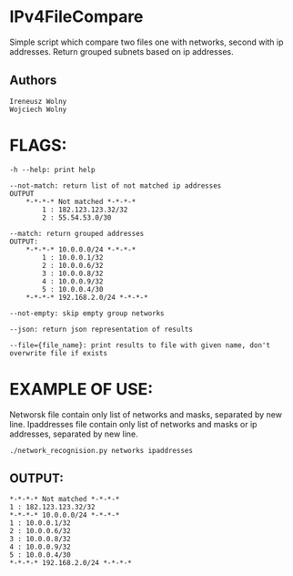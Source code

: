 # IPv4FileCompare
Simple script which compare two files one with networks, second with ip addresses. 
Return grouped subnets based on ip addresses. 

## Authors
	Ireneusz Wolny
	Wojciech Wolny
		


# FLAGS:
    -h --help: print help
    
	--not-match: return list of not matched ip addresses 
	OUTPUT
		*-*-*-* Not matched *-*-*-*
            1 : 182.123.123.32/32
            2 : 55.54.53.0/30

	--match: return grouped addresses
	OUTPUT: 
		*-*-*-* 10.0.0.0/24 *-*-*-*
            1 : 10.0.0.1/32
            2 : 10.0.0.6/32
            3 : 10.0.0.8/32
            4 : 10.0.0.9/32
            5 : 10.0.0.4/30
		*-*-*-* 192.168.2.0/24 *-*-*-*
  
	--not-empty: skip empty group networks  
	
	--json: return json representation of results
	
	--file={file_name}: print results to file with given name, don't overwrite file if exists
  
# EXAMPLE OF USE: 
Networsk file contain only list of networks and masks, separated by new line. 
Ipaddresses file contain only list of networks and masks or ip addresses, separated by new line.

	./network_recognision.py networks ipaddresses

## OUTPUT: 
	*-*-*-* Not matched *-*-*-*
	1 : 182.123.123.32/32
	*-*-*-* 10.0.0.0/24 *-*-*-*
    1 : 10.0.0.1/32
    2 : 10.0.0.6/32
    3 : 10.0.0.8/32
    4 : 10.0.0.9/32
    5 : 10.0.0.4/30
	*-*-*-* 192.168.2.0/24 *-*-*-*
